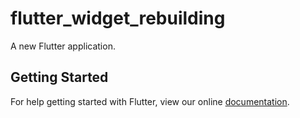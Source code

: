# flutter_widget_rebuilding

A new Flutter application.

## Getting Started

For help getting started with Flutter, view our online
[documentation](https://flutter.io/).
